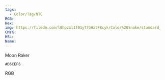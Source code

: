 ```yaml
---
tags:
  - Color/Tag/NTC
RGB:
Hex:
img: https://filedn.com/l0hpzxl1f01yT7GHxtF8cyk/Color%20Snake/standard_csv_to_svg//D6CEF6.svg
CMYK:
HSL:
Name:
---
```

Moon Raker
```palette
#D6CEF6
```
RGB
